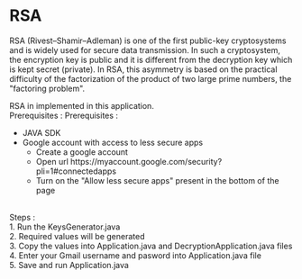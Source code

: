 # RSA
RSA (Rivest–Shamir–Adleman) is one of the first public-key cryptosystems and is widely used for secure data transmission. In such a cryptosystem, the encryption key is public and it is different from the decryption key which is kept secret (private). In RSA, this asymmetry is based on the practical difficulty of the factorization of the product of two large prime numbers, the "factoring problem".

RSA in implemented in this application.
<br>Prerequisites : 
Prerequisites :<ul>
  <li>JAVA SDK</li>
  <li>Google account with access to less secure apps
    <ul>
      <li>Create a google account</li>
      <li>Open url https://myaccount.google.com/security?pli=1#connectedapps</li>
      <li>Turn on the "Allow less secure apps" present in the bottom of the page</li>
    </ul>
  </li>
</ul>
<br>
Steps :
<br>1. Run the KeysGenerator.java 
<br>2. Required values will be generated
<br>3. Copy the values into Application.java and DecryptionApplication.java files
<br>4. Enter your Gmail username and pasword into Application.java file
<br>5. Save and run Application.java
